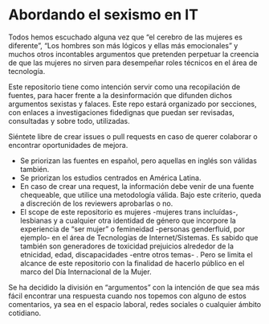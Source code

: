 # Abordando el sexismo en IT

Todos hemos escuchado alguna vez que “el cerebro de las mujeres es diferente”, “Los hombres son más lógicos y ellas más emocionales” y muchos otros incontables argumentos que pretenden perpetuar la creencia de que las mujeres no sirven para desempeñar roles técnicos en el área de tecnología.

Este repositorio tiene como intención servir como una recopilación de fuentes, para hacer frente a la desinformación que difunden dichos argumentos sexistas y falaces. Este repo estará organizado por secciones, con enlaces a investigaciones fidedignas que puedan ser revisadas, consultadas y sobre todo, utilizadas.

Siéntete libre de crear issues o pull requests en caso de querer colaborar o encontrar oportunidades de mejora. 

- Se priorizan las fuentes en español, pero aquellas en inglés son válidas también.
- Se priorizan los estudios centrados en América Latina.
- En caso de crear una request, la información debe venir de una fuente chequeable, que utilice una metodología válida. Bajo este criterio, queda a discreción de los reviewers aprobarlas o no.
- El scope de este repositorio es mujeres -mujeres trans incluídas-, lesbianas y a cualquier otra identidad de género que incorpore la experiencia de “ser mujer” o femineidad -personas genderfluid, por ejemplo- en el área de Tecnologías de Internet/Sistemas. Es sabido que también son generadores de toxicidad prejuicios alrededor de la etnicidad, edad, discapacidades -entre otros temas- . Pero se limita el alcance de este repositorio con la finalidad de hacerlo público en el marco del Día Internacional de la Mujer.

Se ha decidido la división en “argumentos” con la intención de que sea más fácil encontrar una respuesta cuando nos topemos con alguno de estos comentarios, ya sea en el espacio laboral, redes sociales o cualquier ámbito cotidiano.
